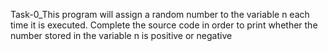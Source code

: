 Task-0_This program will assign a random number to the variable n each time it is executed. Complete the source code in order to print whether the number stored in the variable n is positive or negative
